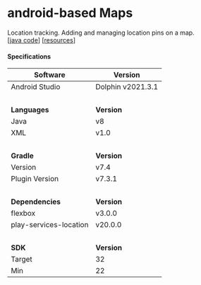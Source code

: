 # android-based Maps

Location tracking. Adding and managing location pins on a map.<br>
[[java code](../../tree/maps-app/maps/src/main/java/com/example/myapplication)]
[[resources](../../tree/maps-app/maps/src/main/res)]


#### Specifications 

| Software | Version |
| --- | --- |
| Android Studio | Dolphin v2021.3.1 |
|  <br>  | <br>   |
| **Languages** | **Version** |
| Java | v8 |
| XML | v1.0 |
|  <br>  | <br>   |
| **Gradle** | **Version** |
| Version | v7.4 |
| Plugin Version | v7.3.1 |
|  <br>  | <br>   |
| **Dependencies** | **Version** |
| flexbox | v3.0.0 |
| play-services-location	 | v20.0.0 |
|  <br>  | <br>   |
| **SDK** | **Version** |
| Target | 32 |
| Min | 22 |
